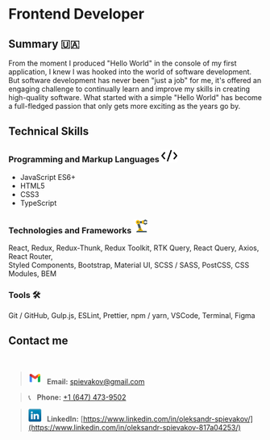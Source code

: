 # Frontend Developer

## Summary 🇺🇦

From the moment I produced "Hello World" in the console of my first application, I knew I was hooked into the world of software development. But software development has never been "just a job" for me, it's offered an engaging challenge to continually learn and improve my skills in creating high-quality software. What started with a simple "Hello World" has become a full-fledged passion that only gets more exciting as the years go by.

## Technical Skills

### Programming and Markup Languages <img src="assets/code.png" width="32">

- JavaScript ES6+
- HTML5
- CSS3
- TypeScript

### Technologies and Frameworks <img src="assets/tech.png" width="32">

React, Redux, Redux-Thunk, Redux Toolkit, RTK Query, React Query, Axios, React Router, <br />
Styled Components, Bootstrap, Material UI, SCSS / SASS, PostCSS, CSS Modules, BEM

### Tools 🛠️

Git / GitHub, Gulp.js, ESLint, Prettier, npm / yarn, VSCode, Terminal, Figma

## Contact me

<br/>

> <img src="assets/gmailnew.png" width="25">&nbsp;&nbsp; **Email:** spievakov@gmail.com

> 📞&nbsp;&nbsp; **Phone:** <a href="tel:+1647473-9502">+1 (647) 473-9502</a>

> <img src="assets/linkedin.png" width="25">&nbsp;&nbsp; **LinkedIn:** [https://www.linkedin.com/in/oleksandr-spievakov/](https://www.linkedin.com/in/oleksandr-spievakov-817a04253/)

